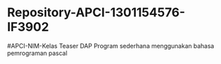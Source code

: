 # Repository-APCI-1301154576-IF3902
#APCI-NIM-Kelas Teaser DAP  Program sederhana menggunakan bahasa pemrograman pascal 
